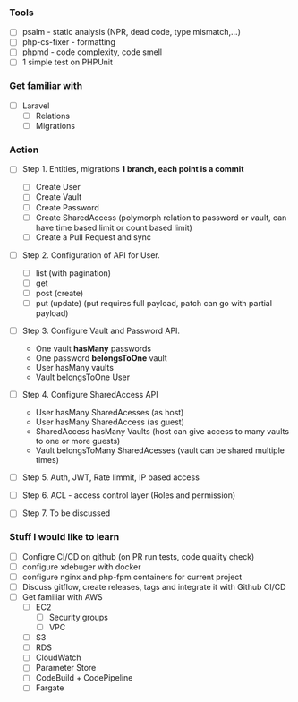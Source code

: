 ### Tools
- [ ] psalm - static analysis (NPR, dead code, type mismatch,...)
- [ ] php-cs-fixer - formatting
- [ ] phpmd - code complexity, code smell 
- [ ] 1 simple test on PHPUnit

### Get familiar with
- [ ] Laravel
    - [ ] Relations
    - [ ] Migrations

### Action
- [ ] Step 1. Entities, migrations  **1 branch, each point is a commit**
    - [ ] Create User
    - [ ] Create Vault
    - [ ] Create Password
    - [ ] Create SharedAccess (polymorph relation to password or vault, can have time based limit or count based limit)
    - [ ] Create a Pull Request and sync

- [ ] Step 2. Configuration of API for User.
    - [ ] list (with pagination)
    - [ ] get
    - [ ] post (create)
    - [ ] put (update) (put requires full payload, patch can go with partial payload)

- [ ] Step 3. Configure Vault and Password API.
    - One vault **hasMany** passwords
    - One password **belongsToOne** vault
    - User hasMany vaults
    - Vault belongsToOne User   

- [ ] Step 4. Configure SharedAccess API
    - User hasMany SharedAcesses (as host)
    - User hasMany SharedAccess (as guest)
    - SharedAccess hasMany Vaults (host can give access to many vaults to one or more guests)
    - Vault belongsToMany SharedAcesses (vault can be shared multiple times)
 
- [ ] Step 5. Auth, JWT, Rate limmit, IP based access

- [ ] Step 6. ACL - access control layer (Roles and permission)

- [ ] Step 7. To be discussed

### Stuff I would like to learn
 - [ ] Configre CI/CD on github (on PR run tests, code quality check)
 - [ ] configure xdebuger with docker
 - [ ] configure nginx and php-fpm containers for current project
 - [ ] Discuss gitflow, create releases, tags and integrate it with Github CI/CD
 - [ ] Get familiar with AWS
    - [ ] EC2
        - [ ] Security groups
        - [ ] VPC
    - [ ] S3
    - [ ] RDS
    - [ ] CloudWatch
    - [ ] Parameter Store
    - [ ] CodeBuild + CodePipeline
    - [ ] Fargate
